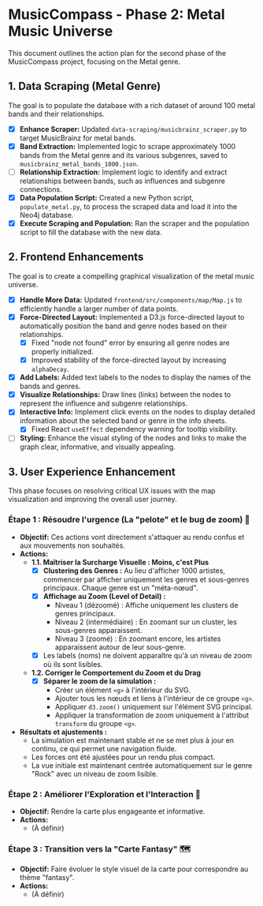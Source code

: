 # MusicCompass - Phase 2: Metal Music Universe

This document outlines the action plan for the second phase of the MusicCompass project, focusing on the Metal genre.

## 1. Data Scraping (Metal Genre)

The goal is to populate the database with a rich dataset of around 100 metal bands and their relationships.

*   [x] **Enhance Scraper:** Updated `data-scraping/musicbrainz_scraper.py` to target MusicBrainz for metal bands.
*   [x] **Band Extraction:** Implemented logic to scrape approximately 1000 bands from the Metal genre and its various subgenres, saved to `musicbrainz_metal_bands_1000.json`.
*   [ ] **Relationship Extraction:** Implement logic to identify and extract relationships between bands, such as influences and subgenre connections.
*   [x] **Data Population Script:** Created a new Python script, `populate_metal.py`, to process the scraped data and load it into the Neo4j database.
*   [x] **Execute Scraping and Population:** Ran the scraper and the population script to fill the database with the new data.

## 2. Frontend Enhancements

The goal is to create a compelling graphical visualization of the metal music universe.

*   [x] **Handle More Data:** Updated `frontend/src/components/map/Map.js` to efficiently handle a larger number of data points.
*   [x] **Force-Directed Layout:** Implemented a D3.js force-directed layout to automatically position the band and genre nodes based on their relationships.
    *   [x] Fixed "node not found" error by ensuring all genre nodes are properly initialized.
    *   [x] Improved stability of the force-directed layout by increasing `alphaDecay`.
*   [x] **Add Labels:** Added text labels to the nodes to display the names of the bands and genres.
*   [x] **Visualize Relationships:** Draw lines (links) between the nodes to represent the influence and subgenre relationships.
*   [x] **Interactive Info:** Implement click events on the nodes to display detailed information about the selected band or genre in the info sheets.
    *   [x] Fixed React `useEffect` dependency warning for tooltip visibility.
*   [ ] **Styling:** Enhance the visual styling of the nodes and links to make the graph clear, informative, and visually appealing.

## 3. User Experience Enhancement

This phase focuses on resolving critical UX issues with the map visualization and improving the overall user journey.

### Étape 1 : Résoudre l'urgence (La "pelote" et le bug de zoom) 🎯

*   **Objectif:** Ces actions vont directement s'attaquer au rendu confus et aux mouvements non souhaités.
*   **Actions:**
    *   **1.1. Maîtriser la Surcharge Visuelle : Moins, c'est Plus**
        *   [x] **Clustering des Genres :** Au lieu d'afficher 1000 artistes, commencer par afficher uniquement les genres et sous-genres principaux. Chaque genre est un "méta-nœud".
        *   [x] **Affichage au Zoom (Level of Detail) :**
            *   Niveau 1 (dézoomé) : Affiche uniquement les clusters de genres principaux.
            *   Niveau 2 (intermédiaire) : En zoomant sur un cluster, les sous-genres apparaissent.
            *   Niveau 3 (zoomé) : En zoomant encore, les artistes apparaissent autour de leur sous-genre.
        *   [x] Les labels (noms) ne doivent apparaître qu'à un niveau de zoom où ils sont lisibles.
    *   **1.2. Corriger le Comportement du Zoom et du Drag**
        *   [x] **Séparer le zoom de la simulation :**
            *   Créer un élément `<g>` à l'intérieur du SVG.
            *   Ajouter tous les nœuds et liens à l'intérieur de ce groupe `<g>`.
            *   Appliquer `d3.zoom()` uniquement sur l'élément SVG principal.
            *   Appliquer la transformation de zoom uniquement à l'attribut `transform` du groupe `<g>`.
*   **Résultats et ajustements :**
    *   La simulation est maintenant stable et ne se met plus à jour en continu, ce qui permet une navigation fluide.
    *   Les forces ont été ajustées pour un rendu plus compact.
    *   La vue initiale est maintenant centrée automatiquement sur le genre "Rock" avec un niveau de zoom lisible.

### Étape 2 : Améliorer l'Exploration et l'Interaction 🧭

*   **Objectif:** Rendre la carte plus engageante et informative.
*   **Actions:**
    *   (À définir)

### Étape 3 : Transition vers la "Carte Fantasy" 🗺️

*   **Objectif:** Faire évoluer le style visuel de la carte pour correspondre au thème "fantasy".
*   **Actions:**
    *   (À définir)